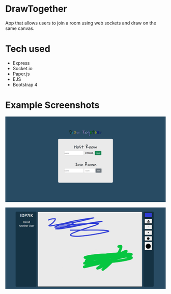 # DrawTogether

App that allows users to join a room using web sockets and draw on the same canvas.

# Tech used

- Express
- Socket.io
- Paper.js
- EJS
- Bootstrap 4

# Example Screenshots

![index page](/images/main.png)

![example of 2 users drawing on canvas](/images/draw.png)
